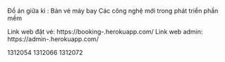 ﻿Đồ án giữa kì : Bán vé máy bay
Các công nghệ mới trong phát triển phần mềm

Link web đặt vé: https://booking-.herokuapp.com/
Link web admin: https://admin-.herokuapp.com/

1312054
1312066
1312072
